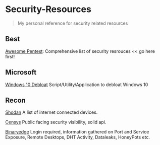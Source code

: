 # Security-Resources
> My personal reference for security related resources

## Best
[Awesome Pentest](https://github.com/enaqx/awesome-pentest): Comprehensive list of security resrouces << go here first!

## Microsoft 
[Windows 10 Debloat](https://github.com/Sycnex/Windows10Debloater) Script/Utility/Application to debloat Windows 10

## Recon
[Shodan](https://www.shodan.io/) A list of internet connected devices.

[Censys](https://censys.io/) Public facing security visibility, solid api.

[Binaryedge](https://app.binaryedge.io/) Login required, information gathered on Port and Service Exposure, Remote Desktops, DHT Activity, Dataleaks, HoneyPots etc.


